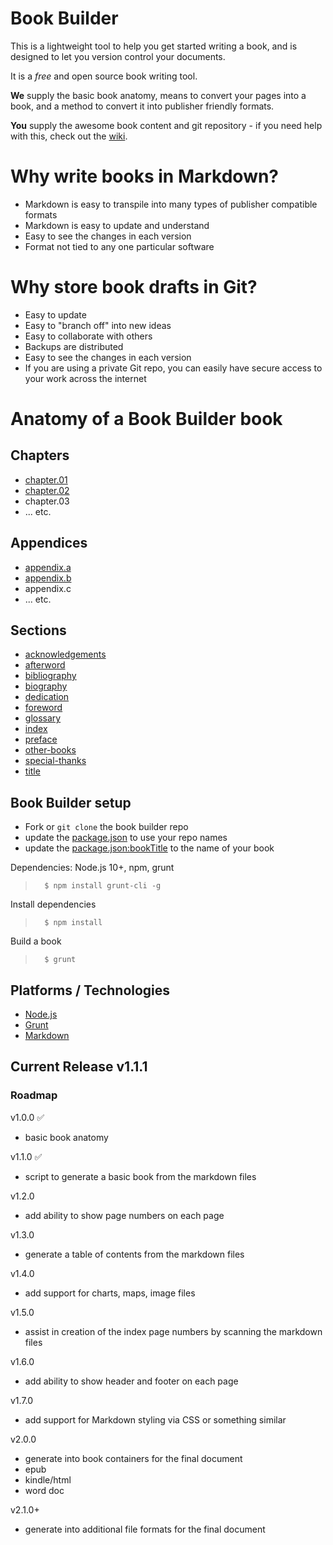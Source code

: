 # Book Builder
This is a lightweight tool to help you get started writing a book, and is designed to let you version control your documents.

It is a *free* and open source book writing tool.

**We** supply the basic book anatomy, means to convert your pages into a book, and a method to convert it into publisher friendly formats.

**You** supply the awesome book content and git repository - if you need help with this, check out the [wiki](https://github.com/camsjams/book-builder/wiki).

# Why write books in Markdown?
* Markdown is easy to transpile into many types of publisher compatible formats
* Markdown is easy to update and understand
* Easy to see the changes in each version
* Format not tied to any one particular software

# Why store book drafts in Git?
* Easy to update
* Easy to "branch off" into new ideas
* Easy to collaborate with others
* Backups are distributed
* Easy to see the changes in each version
* If you are using a private Git repo, you can easily have secure access to your work across the internet

# Anatomy of a Book Builder book

## Chapters
* [chapter.01](text/chapter.01.md)
* [chapter.02](text/chapter.02.md)
* chapter.03
* ... etc.

## Appendices
* [appendix.a](appendices/appendix.a.md)
* [appendix.b](appendices/appendix.b.md)
* appendix.c
* ... etc.

## Sections
* [acknowledgements](sections/acknowledgements.md)
* [afterword](sections/afterword.md)
* [bibliography](sections/bibliography.md)
* [biography](sections/biography.md)
* [dedication](sections/dedication.md)
* [foreword](sections/foreword.md)
* [glossary](sections/glossary.md)
* [index](sections/index.md)
* [preface](sections/preface.md)
* [other-books](sections/other-books.md)
* [special-thanks](sections/special-thanks.md)
* [title](sections/title.md)

## Book Builder setup
* Fork or `git clone` the book builder repo
* update the [package.json](package.json) to use your repo names
* update the [package.json:bookTitle](package.json#L3) to the name of your book

Dependencies: Node.js 10+, npm, grunt
>       $ npm install grunt-cli -g

Install dependencies
>       $ npm install

Build a book
>       $ grunt

## Platforms / Technologies
* [Node.js](http://nodejs.org/)
* [Grunt](http://gruntjs.com/)
* [Markdown](https://en.wikipedia.org/wiki/Markdown)

## Current Release v1.1.1

### Roadmap

v1.0.0 :white_check_mark:
* basic book anatomy

v1.1.0 :white_check_mark:
* script to generate a basic book from the markdown files

v1.2.0
* add ability to show page numbers on each page

v1.3.0
* generate a table of contents from the markdown files

v1.4.0
* add support for charts, maps, image files

v1.5.0
* assist in creation of the index page numbers by scanning the markdown files

v1.6.0
* add ability to show header and footer on each page

v1.7.0
* add support for Markdown styling via CSS or something similar

v2.0.0
* generate into book containers for the final document
 * epub
 * kindle/html
 * word doc

v2.1.0+
 * generate into additional file formats for the final document
